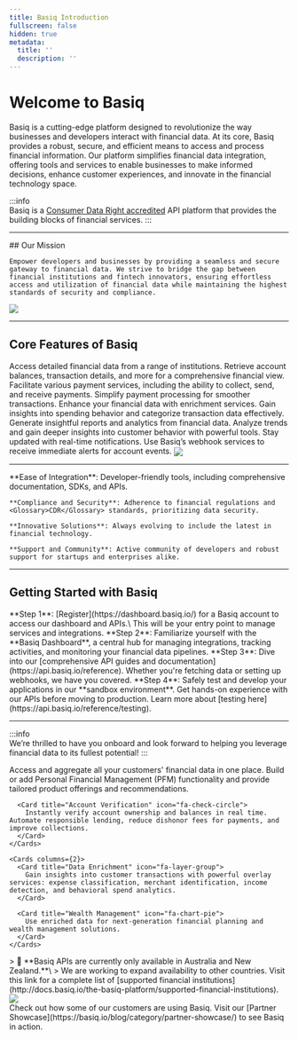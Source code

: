 ```yaml
---
title: Basiq Introduction
fullscreen: false
hidden: true
metadata:
  title: ''
  description: ''
---
```

# Welcome to Basiq

Basiq is a cutting-edge platform designed to revolutionize the way businesses and developers interact with financial data. At its core, Basiq provides a robust, secure, and efficient means to access and process financial information. Our platform simplifies financial data integration, offering tools and services to enable businesses to make informed decisions, enhance customer experiences, and innovate in the financial technology space.

:::info\
Basiq is a [Consumer Data Right accredited](https://www.basiq.io/blog/basiq-launches-cdr-data-holder-and-data-recipient-solution/) API platform that provides the building blocks of financial services.
:::

***

<Columns layout="auto">
  <Column>
    ## Our Mission

    Empower developers and businesses by providing a seamless and secure gateway to financial data. We strive to bridge the gap between financial institutions and fintech innovators, ensuring effortless access and utilization of financial data while maintaining the highest standards of security and compliance.
  </Column>

  <Column>
    <Image align="center" src="https://files.readme.io/d5d0e45-bb68dee-DevHub_01.png" />
  </Column>
</Columns>

***

## Core Features of Basiq

<Cards columns={3}>
  <Card title="Financial Data Services" icon="fa-database">
    Access detailed financial data from a range of institutions. Retrieve account balances, transaction details, and more for a comprehensive financial view.
  </Card>

  <Card title="Payment Services" icon="fa-credit-card">
    Facilitate various payment services, including the ability to collect, send, and receive payments. Simplify payment processing for smoother transactions.
  </Card>

  <Card title="Data Enrichment Services" icon="fa-chart-bar">
    Enhance your financial data with enrichment services. Gain insights into spending behavior and categorize transaction data effectively.
  </Card>

  <Card title="Reporting Services" icon="fa-file-alt">
    Generate insightful reports and analytics from financial data. Analyze trends and gain deeper insights into customer behavior with powerful tools.
  </Card>

  <Card title="Webhooks & Real-time Notifications" icon="fa-bell">
    Stay updated with real-time notifications. Use Basiq’s webhook services to receive immediate alerts for account events.
  </Card>
</Cards>

<Image align="center" src="https://files.readme.io/7d874db-43206b9-DevHub_02.png" />

***

<Accordion title="Why Choose Basiq?" icon="fa-info-circle">
  <Column>
    **Ease of Integration**: Developer-friendly tools, including comprehensive documentation, SDKs, and APIs.

    **Compliance and Security**: Adherence to financial regulations and <Glossary>CDR</Glossary> standards, prioritizing data security.

    **Innovative Solutions**: Always evolving to include the latest in financial technology.

    **Support and Community**: Active community of developers and robust support for startups and enterprises alike.
  </Column>
</Accordion>

***

## Getting Started with Basiq

<Tabs>
  <Tab title="Sign Up">
    **Step 1**: [Register](https://dashboard.basiq.io/) for a Basiq account to access our dashboard and APIs.\
    This will be your entry point to manage services and integrations.
  </Tab>

  <Tab title="Explore the Dashboard">
    **Step 2**: Familiarize yourself with the **Basiq Dashboard**, a central hub for managing integrations, tracking activities, and monitoring your financial data pipelines.
  </Tab>

  <Tab title="Read the Documentation">
    **Step 3**: Dive into our [comprehensive API guides and documentation](https://api.basiq.io/reference). Whether you're fetching data or setting up webhooks, we have you covered.
  </Tab>

  <Tab title="Experiment in Sandbox">
    **Step 4**: Safely test and develop your applications in our **sandbox environment**. Get hands-on experience with our APIs before moving to production. Learn more about [testing here](https://api.basiq.io/reference/testing).
  </Tab>
</Tabs>

***

:::info\
We’re thrilled to have you onboard and look forward to helping you leverage financial data to its fullest potential!
:::

<Tabs>
  <Tab title="Use Cases">
    <Cards columns={2}>
      <Card title="Account Aggregation" icon="fa-database">
        Access and aggregate all your customers' financial data in one place. Build or add Personal Financial Management (PFM) functionality and provide tailored product offerings and recommendations.
      </Card>

      <Card title="Account Verification" icon="fa-check-circle">
        Instantly verify account ownership and balances in real time. Automate responsible lending, reduce dishonor fees for payments, and improve collections.
      </Card>
    </Cards>

    <Cards columns={2}>
      <Card title="Data Enrichment" icon="fa-layer-group">
        Gain insights into customer transactions with powerful overlay services: expense classification, merchant identification, income detection, and behavioral spend analytics.
      </Card>

      <Card title="Wealth Management" icon="fa-chart-pie">
        Use enriched data for next-generation financial planning and wealth management solutions.
      </Card>
    </Cards>
  </Tab>

  <Tab title="Supported Regions">
    > 🚧 **Basiq APIs are currently only available in Australia and New Zealand.**\
    > We are working to expand availability to other countries. Visit this link for a complete list of [supported financial institutions](http://docs.basiq.io/the-basiq-platform/supported-financial-institutions).
  </Tab>
</Tabs>

<Image align="center" src="https://files.readme.io/3ffe08e2896c59f766cdfecefee879f7c2bf4b25b2d83da3efb4cf56a7c277a1-c999063-DevHub_02.png" />

<br />

<Accordion title="Partner Showcase" icon="fa-users">
  Check out how some of our customers are using Basiq. Visit our [Partner Showcase](https://basiq.io/blog/category/partner-showcase/) to see Basiq in action.
</Accordion>